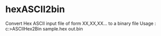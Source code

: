 # hexASCII2bin
Convert Hex ASCII input file of form XX,XX,XX... to a binary file
Usage :
c:>ASCIIHex2Bin sample.hex out.bin

